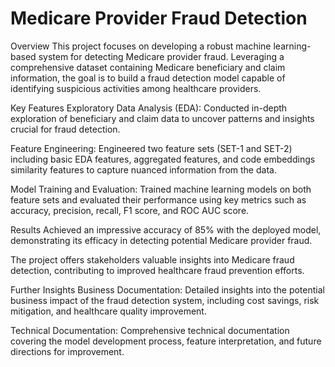 # Medicare Provider Fraud Detection
 

Overview
This project focuses on developing a robust machine learning-based system for detecting Medicare provider fraud. Leveraging a comprehensive dataset containing Medicare beneficiary and claim information, the goal is to build a fraud detection model capable of identifying suspicious activities among healthcare providers.

Key Features
Exploratory Data Analysis (EDA): Conducted in-depth exploration of beneficiary and claim data to uncover patterns and insights crucial for fraud detection.

Feature Engineering: Engineered two feature sets (SET-1 and SET-2) including basic EDA features, aggregated features, and code embeddings similarity features to capture nuanced information from the data.

Model Training and Evaluation: Trained machine learning models on both feature sets and evaluated their performance using key metrics such as accuracy, precision, recall, F1 score, and ROC AUC score.

Results
Achieved an impressive accuracy of 85% with the deployed model, demonstrating its efficacy in detecting potential Medicare provider fraud.

The project offers stakeholders valuable insights into Medicare fraud detection, contributing to improved healthcare fraud prevention efforts.

Further Insights
Business Documentation: Detailed insights into the potential business impact of the fraud detection system, including cost savings, risk mitigation, and healthcare quality improvement.

Technical Documentation: Comprehensive technical documentation covering the model development process, feature interpretation, and future directions for improvement.
